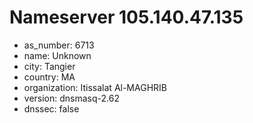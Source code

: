 # Nameserver 105.140.47.135

* as_number: 6713
* name: Unknown
* city: Tangier
* country: MA
* organization: Itissalat Al-MAGHRIB
* version: dnsmasq-2.62
* dnssec: false

